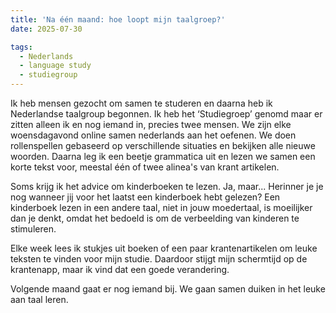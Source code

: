 ```yaml
---
title: 'Na één maand: hoe loopt mijn taalgroep?'
date: 2025-07-30

tags:
  - Nederlands
  - language study
  - studiegroup
---
```


Ik heb mensen gezocht om samen te studeren en daarna heb ik Nederlandse taalgroup begonnen. Ik heb het ‘Studiegroep’ genomd maar er zitten alleen ik en nog iemand in, precies twee mensen. We zijn elke woensdagavond online samen nederlands aan het oefenen. We doen rollenspellen gebaseerd op verschillende situaties en bekijken alle nieuwe woorden. Daarna leg ik een beetje grammatica uit en lezen we samen een korte tekst voor, meestal één of twee alinea's van krant artikelen. 

Soms krijg ik het advice om kinderboeken te lezen. Ja, maar... Herinner je je nog wanneer jij voor het laatst een kinderboek hebt gelezen? Een kinderboek lezen in een andere taal, niet in jouw moedertaal, is moeilijker dan je denkt, omdat het bedoeld is om de verbeelding van kinderen te stimuleren.

Elke week lees ik stukjes uit boeken of een paar krantenartikelen om leuke teksten te vinden voor mijn studie. Daardoor stijgt mijn schermtijd op de krantenapp, maar ik vind dat een goede verandering. 

Volgende maand gaat er nog iemand bij. We gaan samen duiken in het leuke aan taal leren.